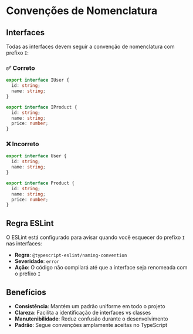 # Convenções de Nomenclatura

## Interfaces

Todas as interfaces devem seguir a convenção de nomenclatura com prefixo `I`:

### ✅ Correto

```typescript
export interface IUser {
  id: string;
  name: string;
}

export interface IProduct {
  id: string;
  name: string;
  price: number;
}
```

### ❌ Incorreto

```typescript
export interface User {
  id: string;
  name: string;
}

export interface Product {
  id: string;
  name: string;
  price: number;
}
```

## Regra ESLint

O ESLint está configurado para avisar quando você esquecer do prefixo `I` nas interfaces:

- **Regra**: `@typescript-eslint/naming-convention`
- **Severidade**: `error`
- **Ação**: O código não compilará até que a interface seja renomeada com o prefixo `I`

## Benefícios

- **Consistência**: Mantém um padrão uniforme em todo o projeto
- **Clareza**: Facilita a identificação de interfaces vs classes
- **Manutenibilidade**: Reduz confusão durante o desenvolvimento
- **Padrão**: Segue convenções amplamente aceitas no TypeScript
